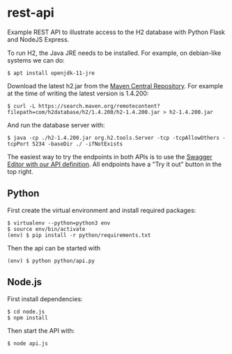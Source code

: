 # rest-api
Example REST API to illustrate access to the H2 database with Python Flask and NodeJS Express.

To run H2, the Java JRE needs to be installed. For example, on debian-like systems we can do:
```console
$ apt install openjdk-11-jre
```
Download the latest h2.jar from the [Maven Central Repository](https://search.maven.org/search?q=g:com.h2database). For example at the time of writing the latest version is 1.4.200:
```console
$ curl -L https://search.maven.org/remotecontent?filepath=com/h2database/h2/1.4.200/h2-1.4.200.jar > h2-1.4.200.jar
```
And run the database server with:
```console
$ java -cp ./h2-1.4.200.jar org.h2.tools.Server -tcp -tcpAllowOthers -tcpPort 5234 -baseDir ./ -ifNotExists
```

The easiest way to try the endpoints in both APIs is to use the [Swagger Editor with our API definition](https://editor.swagger.io/?url=https://raw.githubusercontent.com/lcofre/rest-api/master/exoplanets.yml). All endpoints have a "Try it out" button in the top right.

## Python
First create the virtual environment and install required  packages:
```console
$ virtualenv --python=python3 env
$ source env/bin/activate
(env) $ pip install -r python/requirements.txt
```

Then the api can be started with
```console
(env) $ python python/api.py
```

## Node.js
First install dependencies:
```console
$ cd node.js
$ npm install
```

Then start the API with:
```console
$ node api.js
```